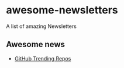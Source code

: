 # awesome-newsletters

A list of amazing Newsletters

## Awesome news

- [GitHub Trending Repos](https://github.com/vitalets/github-trending-repos)
